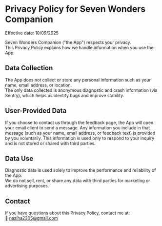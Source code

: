 # Privacy Policy for Seven Wonders Companion

Effective date: 10/09/2025

Seven Wonders Companion ("the App") respects your privacy.  
This Privacy Policy explains how we handle information when you use the App.

## Data Collection
The App does not collect or store any personal information such as your name, email address, or location.  
The only data collected is anonymous diagnostic and crash information (via Sentry), which helps us identify bugs and improve stability.

## User-Provided Data
If you choose to contact us through the feedback page, the App will open your email client to send a message. 
Any information you include in that message (such as your name, email address, or feedback text) is provided by you voluntarily. 
This information is used only to respond to your inquiry and is not stored or shared with third parties.

## Data Use
Diagnostic data is used solely to improve the performance and reliability of the App.  
We do not sell, rent, or share any data with third parties for marketing or advertising purposes.

## Contact
If you have questions about this Privacy Policy, contact me at:  
📧 naziha2305@gmail.com
